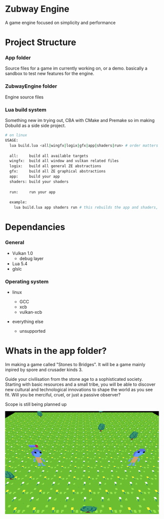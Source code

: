 # Zubway Engine
    
A game engine focused on simplicity and performance


# Project Structure

### App folder
Source files for a game im currently working on, or a demo.
basically a sandbox to test new features for the engine.

### ZubwayEngine folder
Engine source files

### Lua build system
Something new im trying out, CBA with CMake and Premake so im making
Dobuild as a side side project.

```sh
# on linux
USAGE:
  lua build.lua <all|wingfx|logix|gfx|app|shaders|run> # order matters !! 'run' should almost always be last

  all:     build all available targets
  wingfx:  build all window and vulkan related files
  logix:   build all general ZE abstractions
  gfx:     build all ZE graphical abstractions
  app:     build your app
  shaders: build your shaders

  run:     run your app

  example:
    lua build.lua app shaders run # this rebuilds the app and shaders, then runs the updated app
```

# Dependancies

### General
- Vulkan 1.0
  - debug layer
- Lua 5.4
- glslc

### Operating system
- linux
  - GCC
  - xcb
  - vulkan-xcb

- everything else
  - unsupported

# Whats in the app folder?

Im making a game called "Stones to Bridges". It will be a game mainly inpired by spore and crusader kinds 3.

Guide your civilisation from the stone age to a sophisticated society.
Starting with basic resources and a small tribe, you will be able to discover new cultural and technological
innovations to shape the world as you see fit.
Will you be merciful, cruel, or just a passive observer?

Scope is still being planned up

![Picture of Stones to Bridges](README.d/basicmap.png)